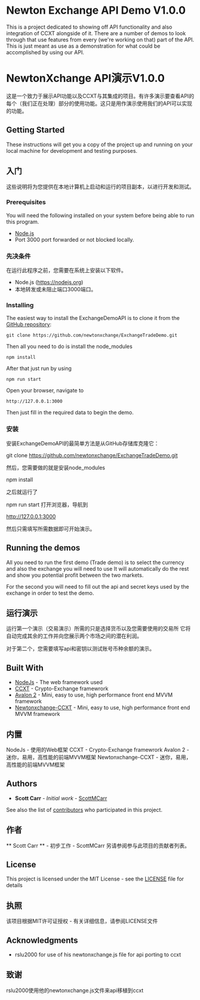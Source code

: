 # Newton Exchange API Demo V1.0.0

This is a project dedicated to showing off API functionality and also integration of CCXT alongside of it. There are a number of demos to look through that use features from every (we're working on that) part of the API. This is just meant as use as a demonstration for what could be accomplished by using our API.

# NewtonXchange API演示V1.0.0
这是一个致力于展示API功能以及CCXT与其集成的项目。有许多演示要查看API的每个（我们正在处理）部分的使用功能。这只是用作演示使用我们的API可以实现的功能。

## Getting Started
These instructions will get you a copy of the project up and running on your local machine for development and testing purposes.

## 入门
这些说明将为您提供在本地计算机上启动和运行的项目副本，以进行开发和测试。

### Prerequisites

You will need the following installed on your system before being able to run this program.

* [Node.js](https://nodejs.org)
* Port 3000 port forwarded or not blocked locally.

### 先决条件
在运行此程序之前，您需要在系统上安装以下软件。

* Node.js (https://nodejs.org)
* 本地转发或未阻止端口3000端口。


### Installing

The easiest way to install the ExchangeDemoAPI is to clone it from the [GitHub repository](https://github.com/ScottMCarr/newtonxchange.git):
```
git clone https://github.com/newtonxchange/ExchangeTradeDemo.git
```

Then all you need to do is install the node_modules
```
npm install
```
After that just run by using
```
npm run start
```
Open your browser, navigate to
```
http://127.0.0.1:3000
```
Then just fill in the required data to begin the demo.

### 安装
安装ExchangeDemoAPI的最简单方法是从GitHub存储库克隆它：

git clone https://github.com/newtonxchange/ExchangeTradeDemo.git

然后，您需要做的就是安装node_modules

npm install

之后就运行了

npm run start
打开浏览器，导航到

http://127.0.0.1:3000

然后只需填写所需数据即可开始演示。

## Running the demos

All you need to run the first demo (Trade demo) is to select the currency and also the exchange you will need to use
It will automatically do the rest and show you potential profit between the two markets.

For the second you will need to fill out the api and secret keys used by the exchange in order to test the demo.

## 运行演示
运行第一个演示（交易演示）所需的只是选择货币以及您需要使用的交易所 它将自动完成其余的工作并向您展示两个市场之间的潜在利润。

对于第二个，您需要填写api和密钥以测试账号币种余额的演示。

## Built With

* [NodeJs](https://nodejs.org/en/docs/) - The web framework used
* [CCXT](https://github.com/ccxt/ccxt) - Crypto-Exchange framewrork
* [Avalon 2](https://avalonjs.coding.me/) - Mini, easy to use, high performance front end MVVM framework
* [Newtonxchange-CCXT](https://github.com/rslu2000/ccxt_app/blob/master/ccxt/js/newtonxchange.js) - Mini, easy to use, high performance front end MVVM framework

## 内置
NodeJs - 使用的Web框架
CCXT - Crypto-Exchange framewrork
Avalon 2 - 迷你，易用，高性能的前端MVVM框架
Newtonxchange-CCXT - 迷你，易用，高性能的前端MVVM框架

## Authors

* **Scott Carr** - *Initial work* - [ScottMCarr](https://github.com/ScottMCarr/)

See also the list of [contributors](https://github.com/newtonxchange/ExchangeTradeDemo/contributors) who participated in this project.

## 作者
** Scott Carr ** - 初步工作 - ScottMCarr
另请参阅参与此项目的贡献者列表。

## License

This project is licensed under the MIT License - see the [LICENSE](LICENSE) file for details

## 执照
该项目根据MIT许可证授权 - 有关详细信息，请参阅LICENSE文件

## Acknowledgments

* rslu2000 for use of his newtonxchange.js file for api porting to ccxt

## 致谢

rslu2000使用他的newtonxchange.js文件来api移植到ccxt

